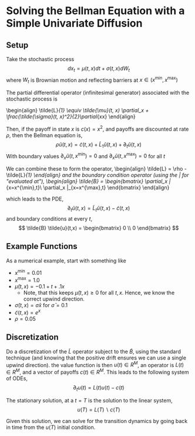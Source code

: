 # Solving the Bellman Equation with a Simple Univariate Diffusion
## Setup
Take the stochastic process
$$
d x_t = \mu(t, x) dt + \sigma(t, x) d W_t
$$
where $W_t$ is Brownian motion and reflecting barriers at $x \in (x^{\min},x^{\max})$

The partial differential operator (infinitesimal generator) associated with the stochastic process is

\begin{align}
\tilde{L}_{1} \equiv \tilde{\mu}(t, x)  \partial_x + \frac{\tilde{\sigma}(t, x)^2}{2}\partial_{xx}
\end{align}

Then, if the payoff in state $x$ is $c(x) = x^2$, and payoffs are discounted at rate $\rho$, then the Bellman equation is,
$$
\rho \tilde{u}(t, x) = \tilde{c}(t, x) + \tilde{L}_1 \tilde{u}(t, x) + \partial_t \tilde{u}(t,x)
$$
With boundary values $\partial_x \tilde{u}(t, x^{\min}) = 0$ and $\partial_x \tilde{u}(t, x^{\max}) = 0$ for all $t$

We can combine these to form the operator,
\begin{align}
\tilde{L} = \rho - \tilde{L}_{1}
\end{align}
and the boundary condition operator (using the $|$ for "evaluated at"),
\begin{align}
\tilde{B} = \begin{bmatrix}
	\partial_x |_{x=x^{\min},t}\\
	\partial_x |_{x=x^{\max},t}
\end{bmatrix}
\end{align}

which leads to the PDE,
$$
\partial_t \tilde{u}(t,x) = \tilde{L}_t \tilde{u}(t,x) - \tilde{c}(t,x)
$$
and boundary conditions at every $t$,
$$
 \tilde{B} \tilde{u}(t,x) = \begin{bmatrix} 0 \\ 0 \end{bmatrix}
$$


## Example Functions
As a numerical example, start with something like
- $x^{\min} = 0.01$
- $x^{\max} = 1.0$
- $\tilde{\mu}(t,x) = -0.1 + t + .1 x$
   - Note, that this keeps $\tilde{\mu}(t,x) \geq 0$ for all $t,x$.  Hence, we know the correct upwind direction.
- $\tilde{\sigma}(t,x) = \bar{\sigma} x$ for $\bar{\sigma} = 0.1$
- $\tilde{c}(t,x) = e^x$
- $\rho = 0.05$

## Discretization
Do a discretization of the $\tilde{L}$ operator subject to the $\tilde{B}$, using the standard technique (and knowing that the positive drift ensures we can use a single upwind direction).  the value function is then $u(t) \in R^M$, an operator is $L(t) \in R^M$, and a vector of payoffs $c(t) \in R^M$.  This leads to the following system of ODEs,
$$
\partial_t u(t) = L(t) u(t) - c(t)
$$

The stationary solution, at a $t=T$ is the solution to the linear system,
$$
u(T) = L(T) \backslash c(T)
$$

Given this solution, we can solve for the transition dynamics by going back in time from the $u(T)$ initial condition.
